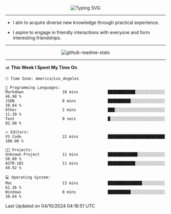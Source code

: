 <p align="center">
  <img src="https://readme-typing-svg.demolab.com?font=Fira+Code&weight=500&size=32&duration=2500&pause=1600&center=true&vCenter=true&random=false&width=1024&height=64&lines=Hi+there+%F0%9F%91%8B;I'm+delighted+you+could+make+it+here+%F0%9F%8E%89;I'm+Harry%2C+a+college+student+still+finding+my+way" alt="Typing SVG" />
</p>


---


- I aim to acquire diverse new knowledge through practical experience.

- I aspire to engage in friendly interactions with everyone and form interesting friendships.


---


<p align="center">
  <img src="https://github-readme-stats.vercel.app/api?username=Harry-Jing&show_icons=true" alt="github-readme-stats"/>
</p>


---

<!--START_SECTION:waka-->
📊 **This Week I Spent My Time On** 

```text
🕑︎ Time Zone: America/Los_Angeles

💬 Programming Languages: 
Markdown                 10 mins             ████████████░░░░░░░░░░░░░   46.98 % 
JSON                     8 mins              ██████████░░░░░░░░░░░░░░░   38.64 % 
Other                    2 mins              ███░░░░░░░░░░░░░░░░░░░░░░   11.39 % 
Text                     0 secs              █░░░░░░░░░░░░░░░░░░░░░░░░   02.98 % 

🔥 Editors: 
VS Code                  22 mins             █████████████████████████   100.00 % 

🐱‍💻 Projects: 
Unknown Project          11 mins             █████████████░░░░░░░░░░░░   50.08 % 
ASTR-101                 11 mins             ████████████░░░░░░░░░░░░░   49.92 % 

💻 Operating System: 
Mac                      13 mins             ███████████████░░░░░░░░░░   61.36 % 
Windows                  8 mins              ██████████░░░░░░░░░░░░░░░   38.64 % 
```


 Last Updated on 04/10/2024 04:16:51 UTC
<!--END_SECTION:waka-->

